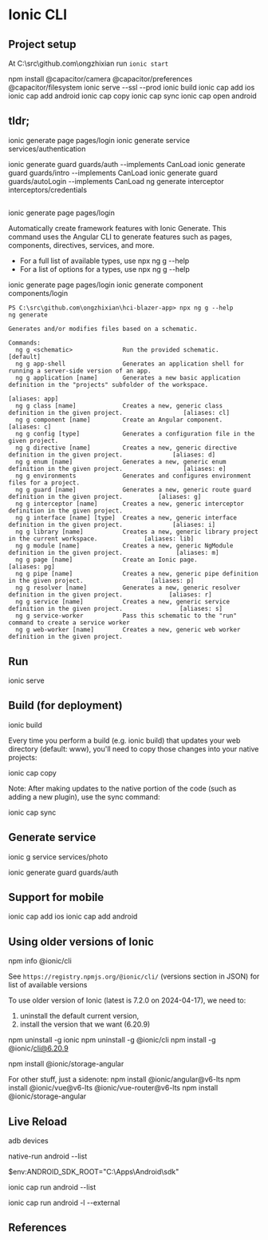 # Ionic CLI

## Project setup

At C:\src\github.com\ongzhixian
run `ionic start`

npm install @capacitor/camera @capacitor/preferences @capacitor/filesystem
ionic serve --ssl --prod
ionic build
ionic cap add ios
ionic cap add android
ionic cap copy
ionic cap sync
ionic cap open android



## tldr;

ionic generate page pages/login
ionic generate service services/authentication

ionic generate guard guards/auth --implements CanLoad
ionic generate guard guards/intro --implements CanLoad
ionic generate guard guards/autoLogin --implements CanLoad
ng generate interceptor interceptors/credentials

## 

ionic generate page pages/login

Automatically create framework features with Ionic Generate. 
This command uses the Angular CLI to generate features such as pages, components, directives, services, and more.

- For a full list of available types, use npx ng g --help
- For a list of options for a types, use npx ng g <type> --help


ionic generate page pages/login
ionic generate component components/login

```
PS C:\src\github.com\ongzhixian\hci-blazer-app> npx ng g --help
ng generate

Generates and/or modifies files based on a schematic.

Commands:
  ng g <schematic>              Run the provided schematic.                                                       [default]
  ng g app-shell                Generates an application shell for running a server-side version of an app.
  ng g application [name]       Generates a new basic application definition in the "projects" subfolder of the workspace. 
                                                                                                             [aliases: app]
  ng g class [name]             Creates a new, generic class definition in the given project.                 [aliases: cl]
  ng g component [name]         Create an Angular component.                                                   [aliases: c]
  ng g config [type]            Generates a configuration file in the given project.
  ng g directive [name]         Creates a new, generic directive definition in the given project.              [aliases: d]
  ng g enum [name]              Generates a new, generic enum definition in the given project.                 [aliases: e]
  ng g environments             Generates and configures environment files for a project.
  ng g guard [name]             Generates a new, generic route guard definition in the given project.          [aliases: g]
  ng g interceptor [name]       Creates a new, generic interceptor definition in the given project.
  ng g interface [name] [type]  Creates a new, generic interface definition in the given project.              [aliases: i]
  ng g library [name]           Creates a new, generic library project in the current workspace.             [aliases: lib]
  ng g module [name]            Creates a new, generic NgModule definition in the given project.               [aliases: m]
  ng g page [name]              Create an Ionic page.                                                         [aliases: pg]
  ng g pipe [name]              Creates a new, generic pipe definition in the given project.                   [aliases: p]
  ng g resolver [name]          Generates a new, generic resolver definition in the given project.             [aliases: r]
  ng g service [name]           Creates a new, generic service definition in the given project.                [aliases: s]
  ng g service-worker           Pass this schematic to the "run" command to create a service worker
  ng g web-worker [name]        Creates a new, generic web worker definition in the given project.
```


## Run

ionic serve

## Build (for deployment)

ionic build

Every time you perform a build (e.g. ionic build) that updates your web directory (default: www), you'll need to copy those changes into your native projects:


ionic cap copy

Note: After making updates to the native portion of the code (such as adding a new plugin), use the sync command:

ionic cap sync


## Generate service

ionic g service services/photo

ionic generate guard guards/auth


## Support for mobile

ionic cap add ios
ionic cap add android


## Using older versions of Ionic 

npm info @ionic/cli

See `https://registry.npmjs.org/@ionic/cli/` (versions section in JSON) for list of available versions

To use older version of Ionic (latest is 7.2.0 on 2024-04-17), we need to:
1.  uninstall the default current version, 
2.  install the version that we want (6.20.9)

npm uninstall -g ionic
npm uninstall -g @ionic/cli
npm install -g @ionic/cli@6.20.9

npm install @ionic/storage-angular


For other stuff, just a sidenote:
npm install @ionic/angular@v6-lts
npm install @ionic/vue@v6-lts @ionic/vue-router@v6-lts
npm install @ionic/storage-angular

## Live Reload

adb devices 

native-run android --list

$env:ANDROID_SDK_ROOT="C:\Apps\Android\sdk"

ionic cap run android --list

ionic cap run android -l --external

## References


